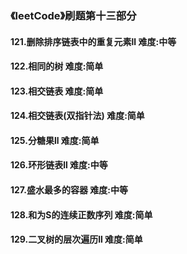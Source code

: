 ### 《leetCode》刷题第十三部分
#### 121.删除排序链表中的重复元素ll		难度:中等
#### 122.相同的树		难度:简单
#### 123.相交链表		难度:简单
#### 124.相交链表(双指针法)		难度:简单
#### 125.分糖果ll		难度:简单
#### 126.环形链表ll		难度:中等
#### 127.盛水最多的容器		难度:中等
#### 128.和为S的连续正数序列		难度:简单
#### 129.二叉树的层次遍历ll		难度:简单